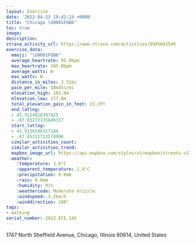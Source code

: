 ```yaml
---
layout: Exercise
date: '2023-04-23 19:42:24 +0000'
title: "Chicago \U0001F6B6"
toc: true
image:
description:
strava_activity_url: https://www.strava.com/activities/8945641546
exercise_data:
  emoji: "\U0001F6B6"
  average_heartrate: 95.0bpm
  max_heartrate: 105.0bpm
  average_watts: W
  max_watts: W
  distance_in_miles: 3.51mi
  pace_per_mile: 18m45s/mi
  elevation_high: 182.9m
  elevation_low: 177.8m
  total_elevation_gain_in_feet: 23.3ft
  end_latlng:
  - 41.9124810397625
  - -87.65272135846317
  start_latlng:
  - 41.9130146317184
  - -87.65311723574996
  similar_activities_count:
  similar_activities_trend:
  mapbox_image_url: https://api.mapbox.com/styles/v1/mapbox/streets-v11/static/path-5+787af2-1.0(wgy~Frj~uOCkD%40s%40CYISOKSEg%40CeHDmIJ%7BA%3F_%40BSJIZCn%40%3F%7CACDMAHPCFUDy%40B_FDMBKDGHEPA%60ANx%60%40B%60%40BNHDJAKJGLE%5CAd%40AdFDtCBdDDz%40j%40bALNF%3FNOt%40qApAiB%5Eq%40%60%40o%40RCRQ%5Ce%40h%40%7D%40RS~%40cBC%40rAoBJSED%3FCtDkF%60C%7DDm%40bAYh%40KZIn%40MXkBnCER%40PZf%40BH%3FFa%40%7C%40kAhBk%40dA%3FpBD%7C%40%40%60HFpG%3FfAEz%40F~%40Ah%40R~AJp%40Nn%40j%40dELh%40JRJ%3F%5CQjD_C%60%40W%5EWhAi%40JOBMCMy%40gB%5BeAQmBAaABKDEp%40g%40XWj%40iAhAaAN%5DHa%40FIh%40c%40tCmBp%40a%40RQPEHQHGXK%60AUr%40Cv%40Ed%40BJGBSAk%40BA%3FQHSXCBK%3FE%3F%3FKS%5BE%3Fe%40CCA%40BDCCFQ%40KAKC%40CC%40BD%3FA%3F%40A%40IAOGB%3FBBGFE%3F%60%40PAHMBwACmBBk%40K_HNeJCg%40MsABYA%5BEKQC),pin-s-s+e5b22e(-87.65114,41.91372),pin-s-f+89ae00(-87.6535099999999,41.91111000000003)/auto/800x800?access_token=pk.eyJ1Ijoiam9zaGJlY2ttYW4iLCJhIjoiY205eWR2aDd1MWZ6djJrbXc4a3M0bWZleiJ9.XiG9OWkNcZk2QzjJbxLB4A
  weather:
    :temperature: 3.6°C
    :apparent_temperature: 1.4°C
    :precipitation: 0.8mm
    :rain: 0.8mm
    :humidity: 91%
    :weathercode: Moderate drizzle
    :windspeed: 3.2km/h
    :winddirection: 180°
tags:
- walking
serial_number: 2023.ECE.145
---
```

1747 North Sheffield Avenue, Chicago, Illinois 60614, United States
